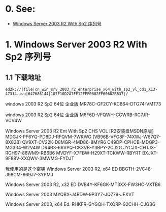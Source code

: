 # 0. See:
- [Windows Server 2003 R2 With Sp2 序列号](https://www.cnblogs.com/Amos-Turing/p/9583346.html)

# 1. Windows Server 2003 R2 With Sp2 序列号


## 1.1 下载地址
```
ed2k://|file|cn_win_srv_2003_r2_enterprise_x64_with_sp2_vl_cd1_X13-47314.iso|647686144|107F10D2A7FF12FFF0602FF60602BB37|/
```
 

windows 2003 R2 Sp2 64位 企业版
MR78C-GF2CY-KC864-DTG74-VMT73

windows 2003 R2 Sp2 64位 企业版
M6F6D-VFQWH-CGWRB-RC7JR-VCV4W

Windows Server 2003 R2 Ent With Sp2 CHS VOL [R2安装盘MSDN原版]
MDGJK-PF6YQ-PD8DJ-RFQVM-7WKWG
(VB96B-VFG8F-74XWJ-W67Q7-8X82B)
QV9XT-CV22K-D8MGR-4MD86-8MYR6
C49DP-CPHCB-MDGP3-MG334-W2V4W
DR4B3-66VPQ-CK3VB-Y3BPY-2CJ2G
JYCJX-CHTJX-RGH97-86WM9-RB6B6
MVDYF-X7FBW-H29XT-TCKWW-RBYRT
BXJXT-9F88V-XXQWV-3MWMG-FYDJT

我使用的是这个密钥
Windows Server 2003 R2, x64 ED
BBGTH-2VC48-J98CM-969J7-3YPMJ



Windows Server 2003 R2, x32 ED
DVB4Y-KF6GK-MT3XX-FW3HC-VXTB6

Windows Server 2003
MYQBX-J4RDW-9P3Y7-JQ779-JFXVT

Windows Server 2003, x64 Ed.
RHKFR-GYGQH-TXQRP-92CHH-CJGBG
